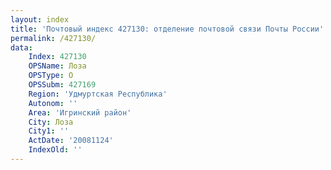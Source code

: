 ```yaml
---
layout: index
title: 'Почтовый индекс 427130: отделение почтовой связи Почты России'
permalink: /427130/
data:
    Index: 427130
    OPSName: Лоза
    OPSType: О
    OPSSubm: 427169
    Region: 'Удмуртская Республика'
    Autonom: ''
    Area: 'Игринский район'
    City: Лоза
    City1: ''
    ActDate: '20081124'
    IndexOld: ''
---
```

